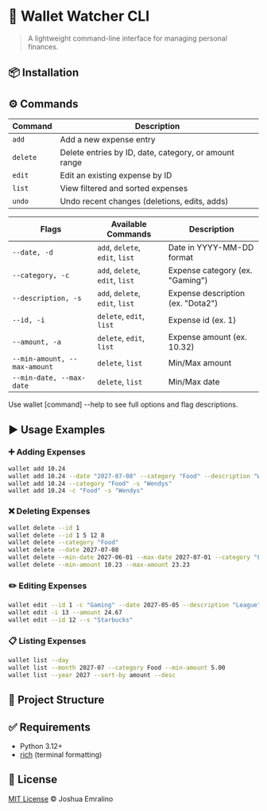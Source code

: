 # 💸 Wallet Watcher CLI

> A lightweight command-line interface for managing personal finances.

## 📦 Installation


## ⚙️ Commands

| Command  | Description                                           |
| -------- | ----------------------------------------------------- |
| `add`    | Add a new expense entry                               |
| `delete` | Delete entries by ID, date, category, or amount range |
| `edit`   | Edit an existing expense by ID                        |
| `list`   | View filtered and sorted expenses                     |
| `undo`   | Undo recent changes (deletions, edits, adds)          |

| Flags                        | Available Commands              | Description                       |
| ---------------------------- | ------------------------------- | --------------------------------- |
| `--date, -d`                 | `add`, `delete`, `edit`, `list` | Date in YYYY-MM-DD format         |
| `--category, -c`             | `add`, `delete`, `edit`, `list` | Expense category (ex. "Gaming")   |
| `--description, -s`          | `add`, `delete`, `edit`, `list` | Expense description (ex. "Dota2") |
| `--id, -i`                   | `delete`, `edit`, `list`        | Expense id (ex. 1)                |
| `--amount, -a`               | `delete`, `edit`, `list`        | Expense amount (ex. 10.32)        |
| `--min-amount, --max-amount` | `delete`, `list`                | Min/Max amount                    |
| `--min-date, --max-date`     | `delete`, `list`                | Min/Max date                      |

Use wallet [command] --help to see full options and flag descriptions.

## ▶️ Usage Examples

### ➕ Adding Expenses

```bash
wallet add 10.24
wallet add 10.24 --date "2027-07-08" --category "Food" --description "Wendys"
wallet add 10.24 --category "Food" -s "Wendys"
wallet add 10.24 -c "Food" -s "Wendys"
```

### ❌ Deleting Expenses

```bash
wallet delete --id 1 
wallet delete --id 1 5 12 8
wallet delete --category "Food"
wallet delete --date 2027-07-08
wallet delete --min-date 2027-06-01 --max-date 2027-07-01 --category "Food"
wallet delete --min-amount 10.23 --max-amount 23.23
```

### ✏️ Editing Expenses

```bash
wallet edit --id 1 -c "Gaming" --date 2027-05-05 --description "League"
wallet edit -i 13 --amount 24.67
wallet edit --id 12 --s "Starbucks"
```

### 📋 Listing Expenses

```bash
wallet list --day
wallet list --month 2027-07 --category Food --min-amount 5.00
wallet list --year 2027 --sort-by amount --desc
```

## 📁 Project Structure

## ✅ Requirements

- Python 3.12+
- [rich](https://github.com/Textualize/rich) (terminal formatting)

## 📄 License

[MIT License](https://github.com/JoshuaSE-git/wallet-watcher-cli/blob/main/LICENSE) © Joshua Emralino
